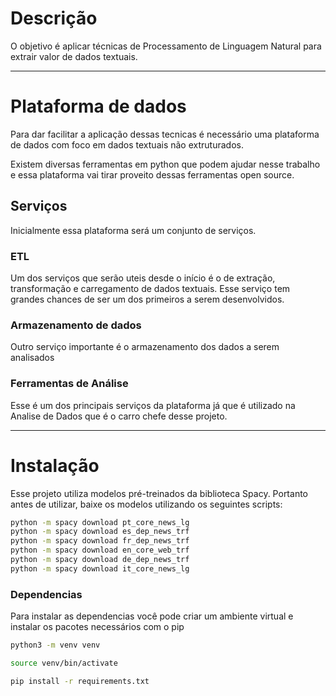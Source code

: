 # Descrição

O objetivo é aplicar técnicas de Processamento de Linguagem Natural para extrair valor de dados textuais.

---

# Plataforma de dados

Para dar facilitar a aplicação dessas tecnicas é necessário uma plataforma de dados com foco em dados textuais não extruturados.

Existem diversas ferramentas em python que podem ajudar nesse trabalho e essa plataforma vai tirar proveito dessas ferramentas open source.

## Serviços

Inicialmente essa plataforma será um conjunto de serviços.

### ETL

Um dos serviços que serão uteis desde o início é o de extração, transformação e carregamento de dados textuais. Esse serviço tem grandes chances de ser um dos primeiros a serem desenvolvidos.

### Armazenamento de dados

Outro serviço importante é o armazenamento dos dados a serem analisados

### Ferramentas de Análise

Esse é um dos principais serviços da plataforma já que é utilizado na Analise de Dados que é o carro chefe desse projeto.

---

# Instalação

Esse projeto utiliza modelos pré-treinados da biblioteca Spacy. Portanto antes de utilizar, baixe os modelos utilizando os seguintes scripts:

``` bash
python -m spacy download pt_core_news_lg
python -m spacy download es_dep_news_trf
python -m spacy download fr_dep_news_trf
python -m spacy download en_core_web_trf
python -m spacy download de_dep_news_trf
python -m spacy download it_core_news_lg
``` 

### Dependencias

Para instalar as dependencias você pode criar um ambiente virtual e instalar os pacotes necessários com o pip

``` bash
python3 -m venv venv

source venv/bin/activate

pip install -r requirements.txt
```